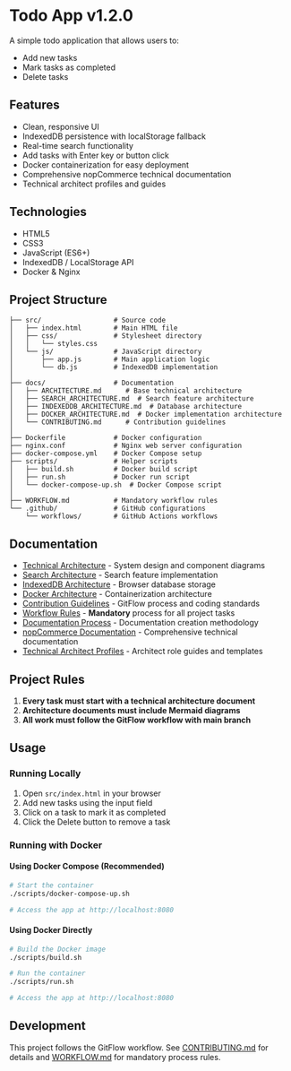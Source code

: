 # Todo App v1.2.0

A simple todo application that allows users to:
- Add new tasks
- Mark tasks as completed
- Delete tasks

## Features
- Clean, responsive UI
- IndexedDB persistence with localStorage fallback
- Real-time search functionality
- Add tasks with Enter key or button click
- Docker containerization for easy deployment
- Comprehensive nopCommerce technical documentation
- Technical architect profiles and guides

## Technologies
- HTML5
- CSS3
- JavaScript (ES6+)
- IndexedDB / LocalStorage API
- Docker & Nginx

## Project Structure
```
├── src/                  # Source code
│   ├── index.html        # Main HTML file
│   ├── css/              # Stylesheet directory
│   │   └── styles.css
│   └── js/               # JavaScript directory
│       ├── app.js        # Main application logic
│       └── db.js         # IndexedDB implementation
│
├── docs/                 # Documentation
│   ├── ARCHITECTURE.md      # Base technical architecture
│   ├── SEARCH_ARCHITECTURE.md  # Search feature architecture
│   ├── INDEXEDDB_ARCHITECTURE.md  # Database architecture
│   ├── DOCKER_ARCHITECTURE.md  # Docker implementation architecture
│   └── CONTRIBUTING.md      # Contribution guidelines
│
├── Dockerfile            # Docker configuration
├── nginx.conf            # Nginx web server configuration
├── docker-compose.yml    # Docker Compose setup
├── scripts/              # Helper scripts
│   ├── build.sh          # Docker build script
│   ├── run.sh            # Docker run script
│   └── docker-compose-up.sh  # Docker Compose script
│
├── WORKFLOW.md           # Mandatory workflow rules
└── .github/              # GitHub configurations
    └── workflows/        # GitHub Actions workflows
```

## Documentation

- [Technical Architecture](docs/ARCHITECTURE.md) - System design and component diagrams
- [Search Architecture](docs/SEARCH_ARCHITECTURE.md) - Search feature implementation
- [IndexedDB Architecture](docs/INDEXEDDB_ARCHITECTURE.md) - Browser database storage
- [Docker Architecture](docs/DOCKER_ARCHITECTURE.md) - Containerization architecture
- [Contribution Guidelines](docs/CONTRIBUTING.md) - GitFlow process and coding standards
- [Workflow Rules](WORKFLOW.md) - **Mandatory** process for all project tasks
- [Documentation Process](docs/DOCUMENTATION_PROCESS.md) - Documentation creation methodology
- [nopCommerce Documentation](docs/nopcommerce/index.md) - Comprehensive technical documentation
- [Technical Architect Profiles](docs/profiles/index.md) - Architect role guides and templates

## Project Rules

1. **Every task must start with a technical architecture document**
2. **Architecture documents must include Mermaid diagrams**
3. **All work must follow the GitFlow workflow with main branch**

## Usage

### Running Locally
1. Open `src/index.html` in your browser
2. Add new tasks using the input field
3. Click on a task to mark it as completed
4. Click the Delete button to remove a task

### Running with Docker

#### Using Docker Compose (Recommended)
```bash
# Start the container
./scripts/docker-compose-up.sh

# Access the app at http://localhost:8080
```

#### Using Docker Directly
```bash
# Build the Docker image
./scripts/build.sh

# Run the container
./scripts/run.sh

# Access the app at http://localhost:8080
```

## Development
This project follows the GitFlow workflow. See [CONTRIBUTING.md](docs/CONTRIBUTING.md) for details and [WORKFLOW.md](WORKFLOW.md) for mandatory process rules.